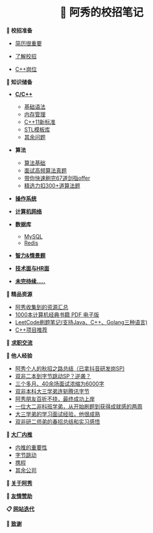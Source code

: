 <p id="阿秀的校招笔记"></p>
<h1 align="center">📔 阿秀的校招笔记</h1>

**🍵 校招准备**

- [简历很重要](Doc/Prepare/简历很重要/简历很重要.md)

- [了解校招](Doc/Prepare/了解校招/了解校招.md)

- [C++岗位](Doc/Prepare/C++岗位/C++岗位.md)

<p id="知识储备"></p>

**🚀 知识储备**

- [**C/C++**](Doc/Knowledge/C++/README.md)
  - [基础语法](Doc/Knowledge/C++/基础语法/基础语法.md#在main执行之前和之后执行的代码可能是什么)
  - [内存管理](Doc/Knowledge/C++/内存管理/内存管理.md#类的对象存储空间)
  - [C++11新标准](Doc/Knowledge/C++/C++11新标准/C++11新标准.md#西加加十一有哪些新特性)
  - [STL模板库](Doc/Knowledge/C++/STL模板库/STL模板库.md#什么是stl)
  - [其余问题](Doc/Knowledge/C++/其余问题/其余问题.md#如何实现)
- **算法**
  - [算法基础](Doc/Knowledge/算法/算法基础/十大排序.md#算法基础)
  - [面试高频算法真题](Doc/Knowledge/算法/精选高频面试题/精选高频面试题.md#精选高频面试题)
  - [带你快速刷完67道剑指offer](Doc/Knowledge/算法/带你快速刷完67道剑指offer/README.md#带你快速刷完67道剑指offer)
  - [精选力扣300+道算法题](Doc/Knowledge/算法/LeetCode题解/README.md)

- **[操作系统](Doc/Knowledge/操作系统/操作系统.md#进程线程和协程的区别和联系)**
- **[计算机网络](Doc/Knowledge/计算机网络/计算机网络.md#偶爱死的七层模型分别是各自的功能是什么)**
- **数据库**
  - [MySQL](Doc/Knowledge/数据库/MySQL/MySQL.md#数据库第一部分)
  - [Redis](Doc/Knowledge/数据库/Redis/Redis.md#数据库第二部分)
- **[智力&情景题](Doc/Knowledge/智力&情景题/智力&情景题.md#智力题情景题)**
- **[技术面与HR面](Doc/Knowledge/技术面与HR面/技术面与HR面.md#技术面与面)**
- **[未完待续.....](Doc/Knowledge/未完待续/README.md)**

**📝 精品资源**

- [阿秀收集到的资源汇总](Doc/免费资源/Download.md)
- [1000本计算机经典书籍 PDF 电子版](Doc/免费资源/千本PDF/千本PDF.md)
- [LeetCode刷题笔记(支持Java、C++、Golang三种语言)](Doc/免费资源/力扣刷题笔记/力扣刷题笔记.md)
- [C++项目推荐](Doc/免费资源/项目推荐/C++项目推荐.md)

🍖 **[求职交流](Doc/Other/求职交流/求职交流.md#求职交流)**

<p id="他人经验"></p>

**🐝 他人经验**

- [阿秀个人的秋招之路总结（已拿抖音研发岗SP)](https://mp.weixin.qq.com/s/AYe3tnuOmqR4jdDndDGW-Q)
- [双非二本到字节跳动SP？逆袭？](https://mp.weixin.qq.com/s/vSzbITIYEVQNE1LgIzmPJg)
- [三个多月、40余场面试浓缩为6000字](https://mp.weixin.qq.com/s/pRVHwIiKlDGZ0BfZiXZVgA)
- [双非本科大三学弟连斩腾讯字节](https://mp.weixin.qq.com/s/IsuN7Wo8AyC_FFwXJdU7fg)
- [阿秀朋友百折不挠，最终成功上岸](https://mp.weixin.qq.com/s/MsaAr1ofstCgxqs749W1wg)
- [一位大二非科班学弟，从开始刷题到获得成就感的两周](https://mp.weixin.qq.com/s/k1X7V9Ev8mIjENuAlnO64w)
- [大三学弟的学习面试经验，他很成熟](https://mp.weixin.qq.com/s/QDID1F35OFmfHN6vFHnPyA)
- [双非研二师弟的春招总结和实习感悟](https://mp.weixin.qq.com/s/1SGiM5n9N6BPePSmIdsP-g)

<!--

Doc/Other/校招总结/阿秀个人的秋招之路总结/阿秀个人的秋招之路总结.md

Doc/Other/校招总结/双非本科大三学弟连斩腾讯字节/双非本科大三学弟连斩腾讯字节.md

Doc/Other/校招总结/阿秀朋友百折不挠/阿秀朋友百折不挠.md

-->



**🔨 [大厂内推](Doc/Other/内推信息/内推信息.md#大厂内推)**

- [内推的重要性](Doc/Other/内推信息/内推信息.md#importance)
- [字节跳动](Doc/Other/内推信息/内推信息.md#字节跳动)
- [携程](Doc/Other/内推信息/内推信息.md#携程)
- [其余公司](Doc/Other/内推信息/内推信息.md#其余公司)



**🐼 [关于阿秀](Doc/Other/ContactMe/ContactMe.md#关于阿秀)**

<!--

🍖**[一对一服务](Doc/Other/一对一服务.md)**

-->

**🎅 [友情赞助](Doc/Other/Donate/Donate.md#友情赞助)**

**📋   [网站迭代](Doc/Other/网站迭代更新记录/网站迭代更新记录.md#网站迭代更新记录)**

**🥉 [致谢](Doc/Other/致谢/致谢.md#致谢)**

